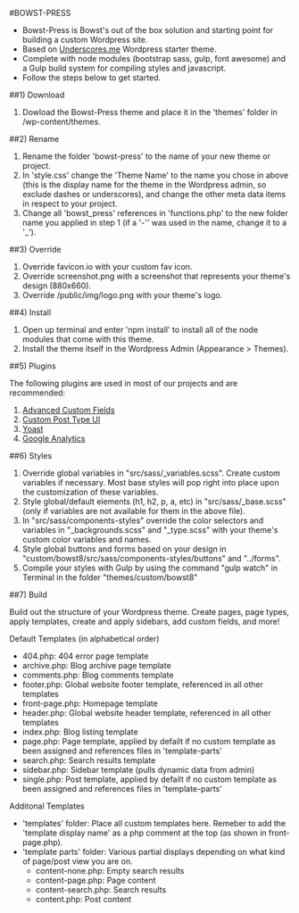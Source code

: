 #BOWST-PRESS

- Bowst-Press is Bowst's out of the box solution and starting point for building a custom Wordpress site.
- Based on [Underscores.me](http://underscores.me) Wordpress starter theme.
- Complete with node modules (bootstrap sass, gulp, font awesome) and a Gulp build system for compiling styles and javascript. 
- Follow the steps below to get started.


##1) Download

1. Dowload the Bowst-Press theme and place it in the 'themes' folder in /wp-content/themes.


##2) Rename

1. Rename the folder 'bowst-press' to the name of your new theme or project.
2. In 'style.css' change the 'Theme Name' to the name you chose in above (this is the display name for the theme in the Wordpress admin, so exclude dashes or underscores), and change the other meta data items in respect to your project.
3. Change all 'bowst_press' references in 'functions.php' to the new folder name you applied in step 1 (if a '-'' was used in the name, change it to a '_').


##3) Override

1. Override favicon.io with your custom fav icon.
2. Override screenshot.png with a screenshot that represents your theme's design (880x660).
3. Override /public/img/logo.png with your theme's logo.


##4) Install

1. Open up terminal and enter 'npm install' to install all of the node modules that come with this theme.
2. Install the theme itself in the Wordpress Admin (Appearance > Themes).


##5) Plugins

The following plugins are used in most of our projects and are recommended:

1. [Advanced Custom Fields](https://wordpress.org/plugins/advanced-custom-fields/)
2. [Custom Post Type UI](https://wordpress.org/plugins/custom-post-type-ui/)
3. [Yoast](https://wordpress.org/plugins/wordpress-seo/)
4. [Google Analytics](https://wordpress.org/plugins/google-analytics-dashboard-for-wp/)


##6) Styles

1. Override global variables in "src/sass/_variables.scss".  Create custom variables if necessary.  Most base styles will pop right into place upon the customization of these variables. 
2. Style global/default elements (h1, h2, p, a, etc) in "src/sass/_base.scss" (only if variables are not available for them in the above file).
3. In "src/sass/components-styles" override the color selectors and variables in "_backgrounds.scss" and "_type.scss" with your theme's custom color variables and names.
4. Style global buttons and forms based on your design in "custom/bowst8/src/sass/components-styles/buttons" and "../forms".
5. Compile your styles with Gulp by using the command "gulp watch" in Terminal in the folder "themes/custom/bowst8"


##7) Build

Build out the structure of your Wordpress theme.  Create pages, page types, apply templates, create and apply sidebars, add custom fields, and more!

Default Templates (in alphabetical order)

- 404.php:  404 error page template
- archive.php:  Blog archive page template
- comments.php:  Blog comments template
- footer.php:  Global website footer template, referenced in all other templates
- front-page.php:  Homepage template
- header.php:  Global website header template, referenced in all other templates
- index.php:  Blog listing template
- page.php:  Page template, applied by defailt if no custom template as been assigned and references files in 'template-parts'
- search.php:  Search results template
- sidebar.php:  Sidebar template (pulls dynamic data from admin)
- single.php:  Post template, applied by defailt if no custom template as been assigned and references files in 'template-parts'

Additonal Templates  

- 'templates' folder:  Place all custom templates here.  Remeber to add the 'template display name' as a php comment at the top (as shown in front-page.php).
- 'template parts' folder:  Various partial displays depending on what kind of page/post view you are on.
	- content-none.php: Empty search results
	- content-page.php: Page content
	- content-search.php: Search results
	- content.php: Post content
